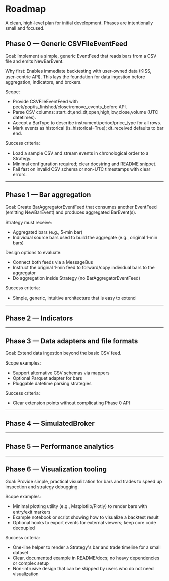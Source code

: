 # Roadmap

A clean, high-level plan for initial development. Phases are intentionally small and focused.

## Phase 0 — Generic CSVFileEventFeed

Goal: Implement a simple, generic EventFeed that reads bars from a CSV file and emits NewBarEvent.

Why first: Enables immediate backtesting with user-owned data (KISS, user-centric API). This lays the
foundation for data ingestion before aggregation, indicators, and brokers.

Scope:
- Provide CSVFileEventFeed with peek/pop/is_finished/close/remove_events_before API.
- Parse CSV columns: start_dt,end_dt,open,high,low,close,volume (UTC datetimes).
- Accept a BarType to describe instrument/period/price_type for all rows.
- Mark events as historical (is_historical=True); dt_received defaults to bar end.

Success criteria:
- Load a sample CSV and stream events in chronological order to a Strategy.
- Minimal configuration required; clear docstring and README snippet.
- Fail fast on invalid CSV schema or non-UTC timestamps with clear errors.

---

## Phase 1 — Bar aggregation

Goal: Create BarAggregatorEventFeed that consumes another EventFeed (emitting NewBarEvent) and
produces aggregated BarEvent(s).

Strategy must receive:
- Aggregated bars (e.g., 5-min bar)
- Individual source bars used to build the aggregate (e.g., original 1‑min bars)

Design options to evaluate:
- Connect both feeds via a MessageBus
- Instruct the original 1‑min feed to forward/copy individual bars to the aggregator
- Do aggregation inside Strategy (no BarAggregatorEventFeed)

Success criteria:
- Simple, generic, intuitive architecture that is easy to extend

---

## Phase 2 — Indicators

---

## Phase 3 — Data adapters and file formats

Goal: Extend data ingestion beyond the basic CSV feed.

Scope examples:
- Support alternative CSV schemas via mappers
- Optional Parquet adapter for bars
- Pluggable datetime parsing strategies

Success criteria:
- Clear extension points without complicating Phase 0 API

---

## Phase 4 — SimulatedBroker

---

## Phase 5 — Performance analytics

---

## Phase 6 — Visualization tooling

Goal: Provide simple, practical visualization for bars and trades to speed up inspection and
strategy debugging.

Scope examples:
- Minimal plotting utility (e.g., Matplotlib/Plotly) to render bars with entry/exit markers
- Example notebook or script showing how to visualize a backtest result
- Optional hooks to export events for external viewers; keep core code decoupled

Success criteria:
- One-line helper to render a Strategy's bar and trade timeline for a small dataset
- Clear, documented example in README/docs; no heavy dependencies or complex setup
- Non-intrusive design that can be skipped by users who do not need visualization
